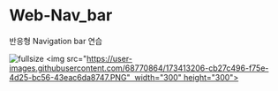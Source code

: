 # Web-Nav_bar
반응형 Navigation bar 연습

![fullsize](https://user-images.githubusercontent.com/68770864/173413206-cb27c496-f75e-4d25-bc56-43eac6da8747.PNG)
<img src="https://user-images.githubusercontent.com/68770864/173413206-cb27c496-f75e-4d25-bc56-43eac6da8747.PNG"  width="300" height="300">
